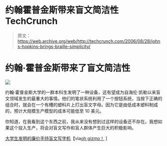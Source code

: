 # 约翰霍普金斯带来盲文简洁性 TechCrunch

> 原文：<https://web.archive.org/web/http://techcrunch.com/2006/08/28/johns-hopkins-brings-braille-simplicity/>

# 约翰·霍普金斯带来了盲文简洁性

![](img/4ed694bf81a5994e2a96afb1022f2aaf.png)

约翰·霍普金斯大学的一群本科生发明了一种设备，这有望成为自海伦·凯勒以来盲文领域发生的最重大的事情。他们的笔状系统利用了一个按钮系统，当按下正确的组合时，就会在一个有槽的塑料片上打出盲文字母。因为它是由低成本塑料制成的，预计大规模生产模型的成本可能低至 10 美元。

你知道，在我看到这个东西之前，我从来没有想到过这样的设备还不存在。我想如果这个投入生产，将会对盲文写作和盲人群体产生巨大的积极影响。

 [大学生发明的廉价手持盲文写字机](https://web.archive.org/web/20221218123655/http://www.jhu.edu/news_info/news/home06/jul06/braille.html)【via[oh gizmo！](https://web.archive.org/web/20221218123655/http://www.ohgizmo.com/2006/08/28/john-hopkins-u-students-develop-low-cost-handheld-braille-writer/) ]